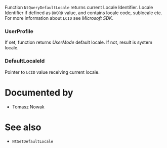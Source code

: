 Function `NtQueryDefaultLocale` returns current Locale Identifier. Locale Identifier if defined as `DWORD` value, and contains locale code, sublocale etc. For more information about `LCID` see *Microsoft SDK*.

### UserProfile

If set, function returns *UserMode* default locale. If not, result is system locale.

### DefaultLocaleId

Pointer to `LCID` value receiving current locale.

# Documented by

* Tomasz Nowak

# See also

* `NtSetDefaultLocale`
